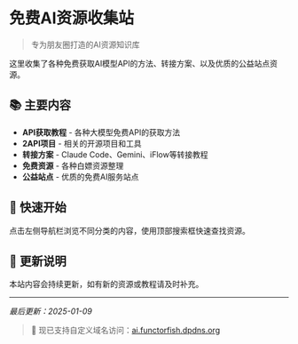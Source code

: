 # 免费AI资源收集站

> 专为朋友圈打造的AI资源知识库

这里收集了各种免费获取AI模型API的方法、转接方案、以及优质的公益站点资源。

## 📚 主要内容

- **API获取教程** - 各种大模型免费API的获取方法
- **2API项目** - 相关的开源项目和工具  
- **转接方案** - Claude Code、Gemini、iFlow等转接教程
- **免费资源** - 各种白嫖资源整理
- **公益站点** - 优质的免费AI服务站点

## 🚀 快速开始

点击左侧导航栏浏览不同分类的内容，使用顶部搜索框快速查找资源。

## 📝 更新说明

本站内容会持续更新，如有新的资源或教程请及时补充。

---

*最后更新：2025-01-09*

> 🚀 现已支持自定义域名访问：[ai.functorfish.dpdns.org](https://ai.functorfish.dpdns.org)

<!-- Trigger new deployment -->